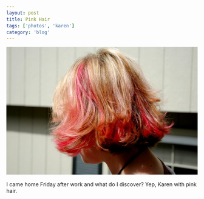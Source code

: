```yaml
---
layout: post
title: Pink Hair
tags: ['photos', 'karen']
category: 'blog'
---
```


![Altair :: Nikon D70 : 1/1600s : f/4.5 : ISO 200](/media/2005/03/pinkhair.jpg)

I came home Friday after work and what do I discover? Yep, Karen with
pink hair.
